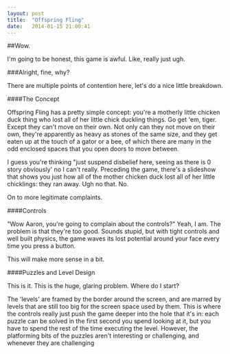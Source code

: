 ```yaml
---
layout: post
title:  "Offspring Fling"
date:   2014-01-15 21:00:41
---
```


##Wow.

I'm going to be honest, this game is awful. Like, really just ugh.

###Alright, fine, why?

There are multiple points of contention here, let's do a nice little breakdown.

####The Concept

Offspring Fling has a pretty simple concept: you're a motherly little chicken duck thing who lost all of her little chick duckling things. Go get 'em, tiger. Except they can't move on their own. Not only can they not move on their own, they're apparently as heavy as stones of the same size, and they get eaten up at the touch of a gator or a bee, of which there are many in the odd enclosed spaces that you open doors to move between.

I guess you're thinking "just suspend disbelief here, seeing as there is 0 story obviously' no I can't really. Preceding the game, there's a slideshow that shows you just how all of the mother chicken duck lost all of her little chicklings: they ran away. Ugh no that. No.

On to more legitimate complaints.

####Controls

"Wow Aaron, you're going to complain about the controls?" Yeah, I am. The problem is that they're too good. Sounds stupid, but with tight controls and well built physics, the game waves its lost potential around your face every time you press a button.

This will make more sense in a bit.

####Puzzles and Level Design

This is it. This is the huge, glaring problem. Where do I start?

The 'levels' are framed by the border around the screen, and are marred by levels that are still too big for the screen space used by them. This is where the controls really just push the game deeper into the hole that it's in: each puzzle can be solved in the first second you spend looking at it, but you have to spend the rest of the time executing the level. However, the platforming bits of the puzzles aren't interesting or challenging, and whenever they are challenging 

